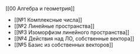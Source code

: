 [[00 Алгебра и геометрия]]

- [[№1 Комплексные числа]]
- [[№2 Линейные пространства]]
- [[№3 Изоморфизм линейного пространства]]
- [[№4 Действия над ЛО, собственные вектора]]
- [[№5 Базис из собственных векторов]]